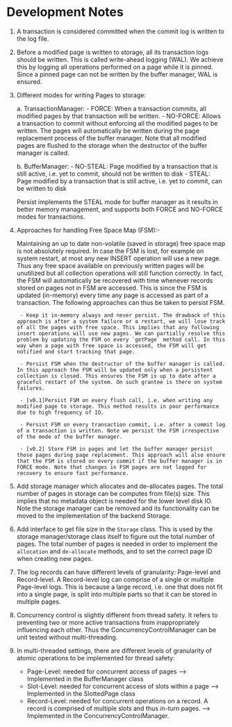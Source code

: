 <!--
 Notes.md - Persist
 
 Copyright 2021 Ketan Goyal
 
 Permission is hereby granted, free of charge, to any person obtaining a copy
 of this software and associated documentation files (the "Software"), to deal
 in the Software without restriction, including without limitation the rights
 to use, copy, modify, merge, publish, distribute, sublicense, and/or sell
 copies of the Software, and to permit persons to whom the Software is
 furnished to do so, subject to the following conditions:
 
 The above copyright notice and this permission notice shall be included in all
 copies or substantial portions of the Software.
 
 THE SOFTWARE IS PROVIDED "AS IS", WITHOUT WARRANTY OF ANY KIND, EXPRESS OR
 IMPLIED, INCLUDING BUT NOT LIMITED TO THE WARRANTIES OF MERCHANTABILITY,
 FITNESS FOR A PARTICULAR PURPOSE AND NONINFRINGEMENT. IN NO EVENT SHALL THE
 AUTHORS OR COPYRIGHT HOLDERS BE LIABLE FOR ANY CLAIM, DAMAGES OR OTHER
 LIABILITY, WHETHER IN AN ACTION OF CONTRACT, TORT OR OTHERWISE, ARISING FROM,
 OUT OF OR IN CONNECTION WITH THE SOFTWARE OR THE USE OR OTHER DEALINGS IN THE
 SOFTWARE.
-->

# Development Notes

1. A transaction is considered committed when the commit log is written to the log file.

2. Before a modified page is written to storage, all its transaction logs should be written. This is called write-ahead logging (WAL). We achieve this by logging all operations performed on a page while it is pinned. Since a pinned page can not be written by the buffer manager, WAL is ensured.

3. Different modes for writing Pages to storage:

    a. TransactionManager:
        - FORCE: When a transaction commits, all modified pages by that transaction will be written.
        - NO-FORCE: Allows a transaction to commit without enforcing all the modified pages to be written. The pages will automatically be written during the page replacement process of the buffer manager. Note that all modified pages are flushed to the storage when the destructor of the buffer manager is called.

    b. BufferManager:
        - NO-STEAL: Page modified by a transaction that is still active, i.e. yet to commit, should not be written to disk
        - STEAL: Page modified by a transaction that is still active, i.e. yet to commit, can be written to disk

    Persist implements the STEAL mode for buffer manager as it results in better memory management, and supports both FORCE and NO-FORCE modes for transactions.

4. Approaches for handling Free Space Map (FSM):-

    Maintaining an up to date non-volatile (saved in storage) free space map is not absolutely required. In case the FSM is lost, for example on system restart, at most any new INSERT operation will use a new page. Thus any free space available on previously written pages will be unutilized but all collection operations will still function correctly. In fact, the FSM will automatically be recovered with time whenever records stored on pages not in FSM are accessed. This is since the FSM is updated (in-memory) every time any page is accessed as part of a transaction. The following approaches can thus be taken to persist FSM.

        - Keep it in-memory always and never persist. The drawback of this approach is after a system failure or a restart, we will lose track of all the pages with free space. This implies that any following insert operations will use new pages. We can partially resolve this problem by updating the FSM on every `getPage` method call. In this way when a page with free space is accessed, the FSM will get notified and start tracking that page.

        - Persist FSM when the destructor of the buffer manager is called. In this approach the FSM will be updated only when a persistent collection is closed. This ensures the FSM is up to date after a graceful restart of the system. On such grantee is there on system failures.

        - [v0.1]Persist FSM on every flush call, i.e. when writing any modified page to storage. This method results in poor performance due to high frequency of IO.

        - Persist FSM on every transaction commit, i.e. after a commit log of a transaction is written. Note we persist the FSM irrespective of the mode of the buffer manager.

        - [v0.2] Store FSM in pages and let the buffer manager persist those pages during page replacement. This approach will also ensure that the FSM is stored on every commit if the buffer manager is in FORCE mode. Note that changes in FSM pages are not logged for recovery to ensure fast performance.

5. Add storage manager which allocates and de-allocates pages. The total number of pages in storage can be computes from file(s) size. This implies that no metadata object is needed for the lower level disk IO. Note the storage manager can be removed and its functionality can be moved to the implementation of the backend Storage.

6. Add interface to get file size in the `Storage` class. This is used by the storage manager/storage class itself to figure out the total number of pages. The total number of pages is needed in order to implement the `allocation` and `de-allocate` methods, and to set the correct page ID when creating new pages.

7. The log records can have different levels of granularity: Page-level and Record-level. A Record-level log can comprise of a single or multiple Page-level logs. This is because a large record, i.e. one that does not fit into a single page, is split into multiple parts so that it can be stored in multiple pages.

8. Concurrency control is slightly different from thread safety. It refers to preventing two or more active transactions from inappropriately influencing each other. Thus the ConcurrencyControlManager can be unit tested without multi-threading.

9. In multi-threaded settings, there are different levels of granularity of atomic operations to be implemented for thread safety:
    - Page-Level: needed for concurrent access of pages --> Implemented in the BufferManager class
    - Slot-Level: needed for concurrent access of slots within a page --> Implemented in the SlottedPage class
    - Record-Level: needed for concurrent operations on a record. A record is comprised of multiple slots and thus in-turn pages. --> Implemented in the ConcurrencyControlManager.
